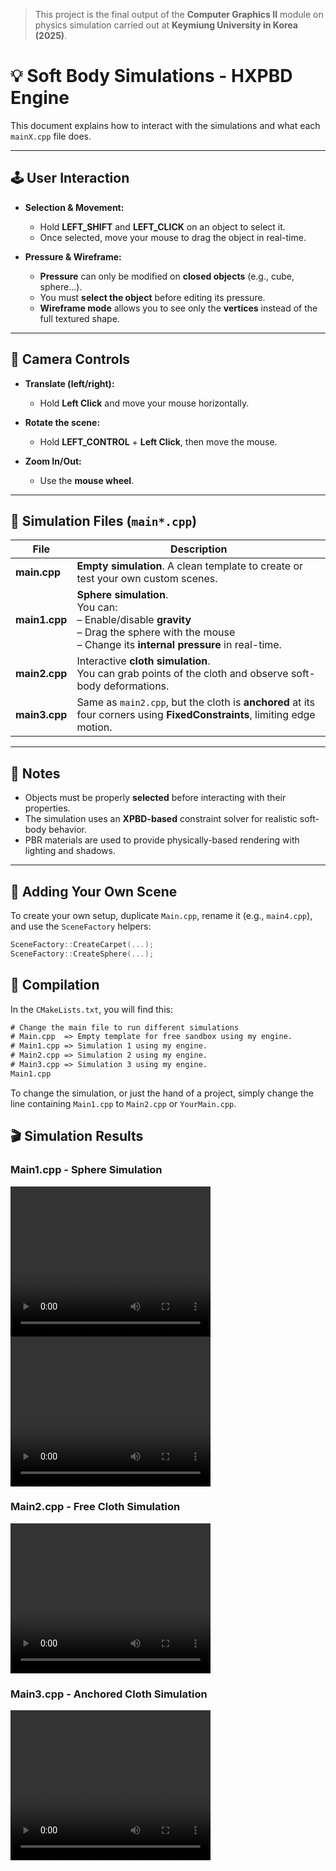 > This project is the final output of the **Computer Graphics II** module on physics simulation carried out at **Keymiung University in Korea (2025)**.

# 💡 Soft Body Simulations - HXPBD Engine

This document explains how to interact with the simulations and what each `mainX.cpp` file does.

---

## 🕹️ User Interaction

- **Selection & Movement:**
  - Hold **LEFT_SHIFT** and **LEFT_CLICK** on an object to select it.
  - Once selected, move your mouse to drag the object in real-time.

- **Pressure & Wireframe:**
  - **Pressure** can only be modified on **closed objects** (e.g., cube, sphere...).
  - You must **select the object** before editing its pressure.
  - **Wireframe mode** allows you to see only the **vertices** instead of the full textured shape.

---

## 🎥 Camera Controls

- **Translate (left/right):**  
  - Hold **Left Click** and move your mouse horizontally.

- **Rotate the scene:**  
  - Hold **LEFT_CONTROL** + **Left Click**, then move the mouse.

- **Zoom In/Out:**  
  - Use the **mouse wheel**.

---

## 🧪 Simulation Files (`main*.cpp`)

| File        | Description |
|-------------|-------------|
| **main.cpp**   | **Empty simulation**. A clean template to create or test your own custom scenes. |
| **main1.cpp**  | **Sphere simulation**. <br/> You can: <br/> – Enable/disable **gravity** <br/> – Drag the sphere with the mouse <br/> – Change its **internal pressure** in real-time. |
| **main2.cpp**  | Interactive **cloth simulation**. <br/> You can grab points of the cloth and observe soft-body deformations. |
| **main3.cpp**  | Same as `main2.cpp`, but the cloth is **anchored** at its four corners using **FixedConstraints**, limiting edge motion. |

---

## 📌 Notes

- Objects must be properly **selected** before interacting with their properties.
- The simulation uses an **XPBD-based** constraint solver for realistic soft-body behavior.
- PBR materials are used to provide physically-based rendering with lighting and shadows.

---

## 🔧 Adding Your Own Scene

To create your own setup, duplicate `Main.cpp`, rename it (e.g., `main4.cpp`), and use the `SceneFactory` helpers:
```cpp
SceneFactory::CreateCarpet(...);
SceneFactory::CreateSphere(...);
```

## 🧱 Compilation

In the `CMakeLists.txt`, you will find this:

```txt
# Change the main file to run different simulations
# Main.cpp  => Empty template for free sandbox using my engine.
# Main1.cpp => Simulation 1 using my engine.
# Main2.cpp => Simulation 2 using my engine.
# Main3.cpp => Simulation 3 using my engine.
Main1.cpp
```

To change the simulation, or just the hand of a project, simply change the line containing `Main1.cpp` to `Main2.cpp` or `YourMain.cpp`.

## 🎬 Simulation Results

### Main1.cpp - Sphere Simulation

<video width="320" height="240" controls>
  <source src="https://github.com/PharaEthan/SoftBodySimulation/blob/main/Docs/Simulation1A.mp4" type="video/mp4">
</video>
<video width="320" height="240" controls>
  <source src="https://github.com/PharaEthan/SoftBodySimulation/blob/main/Docs/Simulation1B.mp4" type="video/mp4">
</video>

### Main2.cpp - Free Cloth Simulation

<video width="320" height="240" controls>
  <source src="https://github.com/PharaEthan/SoftBodySimulation/blob/main/Docs/Simulation2.mp4" type="video/mp4">
</video>

### Main3.cpp - Anchored Cloth Simulation

<video width="320" height="240" controls>
  <source src="https://github.com/PharaEthan/SoftBodySimulation/blob/main/Docs/Simulation3.mp4" type="video/mp4">
</video>
